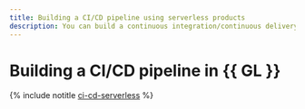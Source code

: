```yaml
---
title: Building a CI/CD pipeline using serverless products
description: You can build a continuous integration/continuous delivery (CI/CD) pipeline using serverless products.
---
```


# Building a CI/CD pipeline in {{ GL }}

{% include notitle [ci-cd-serverless](../../_tutorials/serverless/ci-cd-serverless.md) %}